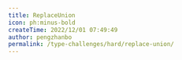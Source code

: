 ```yaml
---
title: ReplaceUnion
icon: ph:minus-bold
createTime: 2022/12/01 07:49:49
author: pengzhanbo
permalink: /type-challenges/hard/replace-union/
---
```

